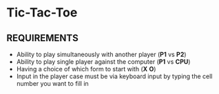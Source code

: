 # Tic-Tac-Toe

## REQUIREMENTS

- Ability to play simultaneously with another player (<b>P1</b> vs <b>P2</b>)
- Ability to play single player against the computer (<b>P1</b> vs <b>CPU</b>)
- Having a choice of which form to start with (<b>X</b> <b>O</b>)
- Input in the player case must be via keyboard input by typing the cell number you want to fill in
